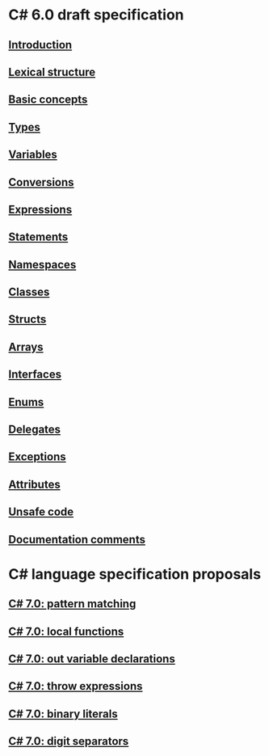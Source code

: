 # C# 6.0 draft specification
## [Introduction](../../../../_csharplang/spec/introduction.md)
## [Lexical structure](../../../../_csharplang/spec/lexical-structure.md)
## [Basic concepts](../../../../_csharplang/spec/basic-concepts.md)
## [Types](../../../../_csharplang/spec/types.md)
## [Variables](../../../../_csharplang/spec/variables.md)
## [Conversions](../../../../_csharplang/spec/conversions.md)
## [Expressions](../../../../_csharplang/spec/expressions.md)
## [Statements](../../../../_csharplang/spec/statements.md)
## [Namespaces](../../../../_csharplang/spec/namespaces.md)
## [Classes](../../../../_csharplang/spec/classes.md)
## [Structs](../../../../_csharplang/spec/structs.md)
## [Arrays](../../../../_csharplang/spec/arrays.md)
## [Interfaces](../../../../_csharplang/spec/interfaces.md)
## [Enums](../../../../_csharplang/spec/enums.md)
## [Delegates](../../../../_csharplang/spec/delegates.md)
## [Exceptions](../../../../_csharplang/spec/exceptions.md)
## [Attributes](../../../../_csharplang/spec/attributes.md)
## [Unsafe code](../../../../_csharplang/spec/unsafe-code.md)
## [Documentation comments](../../../../_csharplang/spec/documentation-comments.md)
# C# language specification proposals
## [C# 7.0: pattern matching](../../../../_csharplang/proposals/csharp-7.0/pattern-matching.md)
## [C# 7.0: local functions](../../../../_csharplang/proposals/csharp-7.0/local-functions.md)
## [C# 7.0: out variable declarations](../../../../_csharplang/proposals/csharp-7.0/out-var.md)
## [C# 7.0: throw expressions](../../../../_csharplang/proposals/csharp-7.0/throw-expression.md)
## [C# 7.0: binary literals](../../../../_csharplang/proposals/csharp-7.0/binary-literals.md)
## [C# 7.0: digit separators](../../../../_csharplang/proposals/csharp-7.0/digit-separators.md)
